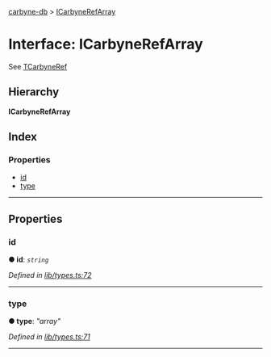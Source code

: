 [carbyne-db](../README.md) > [ICarbyneRefArray](../interfaces/icarbynerefarray.md)

# Interface: ICarbyneRefArray

See [TCarbyneRef](../#tcarbyneref)

## Hierarchy

**ICarbyneRefArray**

## Index

### Properties

* [id](icarbynerefarray.md#id)
* [type](icarbynerefarray.md#type)

---

## Properties

<a id="id"></a>

###  id

**● id**: *`string`*

*Defined in [lib/types.ts:72](https://github.com/allotropelabs/carbyne/blob/c2e180b/lib/types.ts#L72)*

___
<a id="type"></a>

###  type

**● type**: *"array"*

*Defined in [lib/types.ts:71](https://github.com/allotropelabs/carbyne/blob/c2e180b/lib/types.ts#L71)*

___

